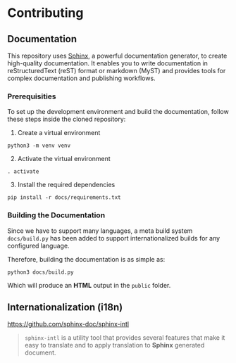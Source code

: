 # Contributing

## Documentation

This repository uses [Sphinx](https://www.sphinx-doc.org), a powerful documentation generator, to create high-quality documentation. It enables you to write documentation in reStructuredText (reST) format or markdown (MyST) and provides tools for complex documentation and publishing workflows.

### Prerequisities

To set up the development environment and build the documentation, follow these steps inside the cloned repository:


1. Create a virtual environment

```shell
python3 -m venv venv
```

2. Activate the virtual environment

```shell
. activate
```

3. Install the required dependencies

```shell
pip install -r docs/requirements.txt
```

### Building the Documentation

Since we have to support many languages, a meta build system `docs/build.py` has been added to support internationalized builds for any configured language.

Therefore, building the documentation is as simple as:

```shell
python3 docs/build.py
```

Which will produce an **HTML** output in the `public` folder.

## Internationalization (i18n)

https://github.com/sphinx-doc/sphinx-intl

> `sphinx-intl` is a utility tool that provides several features that make it
> easy to translate and to apply translation to **Sphinx** generated document.

